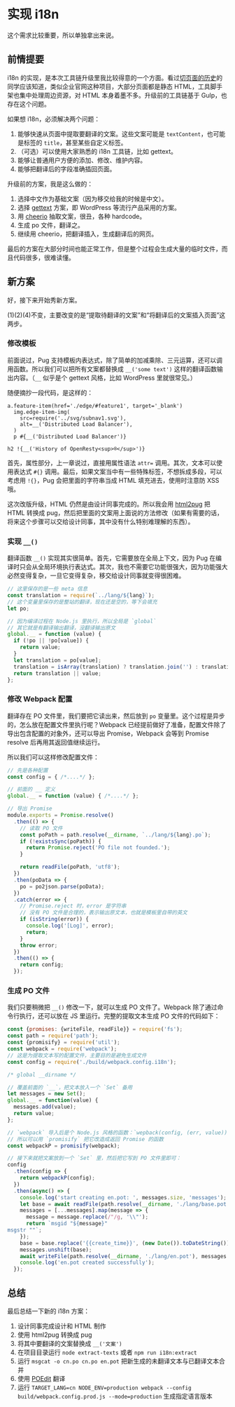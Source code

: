 实现 i18n
========

这个需求比较重要，所以单独拿出来说。

前情提要
--------

i18n 的实现，是本次工具链升级里我比较得意的一个方面。看过[切页面的历史](history.md)的同学应该知道，类似企业官网这种项目，大部分页面都是静态 HTML，工具脚手架也集中处理周边资源，对 HTML 本身着墨不多。升级前的工具链基于 Gulp，也存在这个问题。

如果想 i18n，必须解决两个问题：

1. 能够快速从页面中提取要翻译的文案。这些文案可能是 `textContent`，也可能是标签的 `title`，甚至某些自定义标签。
2. （可选）可以使用大家熟悉的 i18n 工具链，比如 gettext。
3. 能够让普通用户方便的添加、修改、维护内容。
4. 能够把翻译后的字段准确插回页面。

升级前的方案，我是这么做的：

1. 选择中文作为基础文案（因为移交给我的时候是中文）。
2. 选择 [gettext](https://www.gnu.org/software/gettext/) 方案，即 WordPress 等流行产品采用的方案。
2. 用 [cheerio](https://github.com/cheeriojs/cheerio) 抽取文案，很丑，各种 hardcode。
3. 生成 po 文件，翻译之。
4. 继续用 cheerio，把翻译插入，生成翻译后的网页。

最后的方案在大部分时间也能正常工作，但是整个过程会生成大量的临时文件，而且代码很多，很难读懂。

新方案
--------

好，接下来开始秀新方案。

(1)(2)(4)不变，主要改变的是“提取待翻译的文案”和“将翻译后的文案插入页面”这两步。

### 修改模板

前面说过，Pug 支持模板内表达式，除了简单的加减乘除、三元运算，还可以调用函数。所以我们可以把所有文案都替换成 `__('some text')` 这样的翻译函数输出内容。（`__` 似乎是个 gettext 风格，比如 WordPress 里就很常见。）

随便摘抄一段代码，是这样的：

```pug
a.feature-item(href='./edge/#feature1', target='_blank')
  img.edge-item-img(
    src=require('../svg/subnav1.svg'),
    alt=__('Distributed Load Balancer'),
  )
  p #{__('Distributed Load Balancer')}

h2 !{__('History of OpenResty<sup>®</sup>')}
```

首先，属性部分，上一章说过，直接用属性语法 `attr=` 调用。其次，文本可以使用表达式 `#{}` 调用。最后，如果文案当中有一些特殊标签，不想拆成多段，可以考虑用 `!{}`，Pug 会把里面的字符串当成 HTML 填充进去，使用时注意防 XSS 哦。

这次改版升级，HTML 仍然是由设计同事完成的。所以我会用 [html2pug](https://www.npmjs.com/package/html2pug) 把 HTML 转换成 pug，然后把里面的文案用上面说的方法修改（如果有需要的话，将来这个步骤可以交给设计同事，其中没有什么特别难理解的东西）。

### 实现 `__()`

翻译函数 `__()` 实现其实很简单。首先，它需要放在全局上下文，因为 Pug 在编译时只会从全局环境执行表达式。其次，我也不需要它功能很强大，因为功能强大必然变得复杂，一旦它变得复杂，移交给设计同事就变得很困难。

```js
// 这里保存的是一些 meta 信息
const translation = require(`../lang/${lang}`);
// 这个变量里保存的是整站的翻译，现在还是空的，等下会填充
let po;

// 因为编译过程在 Node.js 里执行，所以全局是 `global`
// 其它就是有翻译输出翻译，没翻译输出原文
global.__ = function (value) {
  if (!po || !po[value]) {
    return value;
  }
  let translation = po[value];
  translation = isArray(translation) ? translation.join('') : translation;
  return translation || value;
};
```

### 修改 Webpack 配置

翻译存在 PO 文件里，我们要把它读出来，然后放到 `po` 变量里。这个过程是异步的，怎么放在配置文件里执行呢？Webpack 已经提前做好了准备，配置文件除了导出包含配置的对象外，还可以导出 Promise，Webpack 会等到 Promise resolve 后再用其返回值继续运行。

所以我们可以这样修改配置文件：

```js
// 先是各种配置
const config = { /*....*/ };

// 前面的 __ 定义
global.__ = function (value) { /*....*/ };

// 导出 Promise
module.exports = Promise.resolve()
  .then(() => {
    // 读取 PO 文件
    const poPath = path.resolve(__dirname, `../lang/${lang}.po`);
    if (!existsSync(poPath)) {
      return Promise.reject('PO file not founded.');
    }

    return readFile(poPath, 'utf8');
  })
  .then(poData => {
    po = po2json.parse(poData);
  })
  .catch(error => {
    // Promise.reject 时，error 是字符串
    // 没有 PO 文件是合理的，表示输出原文本，也就是模板里自带的英文
    if (isString(error)) {
      console.log('[Log]', error);
      return;
    }
    throw error;
  })
  .then(() => {
    return config;
  });

```

### 生成 PO 文件

我们只要稍微把 `__()` 修改一下，就可以生成 PO 文件了。Webpack 除了通过命令行执行，还可以放在 JS 里运行。完整的提取文本生成 PO 文件的代码如下：

```js
const {promises: {writeFile, readFile}} = require('fs');
const path = require('path');
const {promisify} = require('util');
const webpack = require('webpack');
// 这是为提取文本写的配置文件，主要目的是避免生成文件
const config = require('./build/webpack.config.i18n');

/* global __dirname */

// 覆盖前面的 `__`，把文本放入一个 `Set` 备用
let messages = new Set();
global.__ = function(value) {
  messages.add(value);
  return value;
};

// `webpack` 导入后是个 Node.js 风格的函数：`wepback(config, (err, value))`
// 所以可以用 `promisify` 把它改造成返回 Promise 的函数
const webpackP = promisify(webpack);

// 接下来就把文案放到一个 `Set` 里，然后把它写到 PO 文件里即可：
config
  .then(config => {
    return webpackP(config);
  })
  .then(async() => {
    console.log('start creating en.pot: ', messages.size, 'messages');
    let base = await readFile(path.resolve(__dirname, './lang/base.pot'), 'utf8');
    messages = [...messages].map(message => {
      message = message.replace(/"/g, '\\"');
      return `msgid "${message}"
msgstr ""`;
    });
    base = base.replace('{{create_time}}', (new Date()).toDateString());
    messages.unshift(base);
    await writeFile(path.resolve(__dirname, './lang/en.pot'), messages.join('\n\n'), 'utf8');
    console.log('en.pot created successfully');
  });
```

总结
--------

最后总结一下新的 i18n 方案：

1. 设计同事完成设计和 HTML 制作
2. 使用 html2pug 转换成 pug
3. 将其中要翻译的文案替换成 `__('文案')`
4. 在项目目录运行 `node extract-texts` 或者 `npm run i18n:extract`
5. 运行 `msgcat -o cn.po cn.po en.pot` 把新生成的未翻译文本与已翻译文本合并
6. 使用 [POEdit](https://poedit.net/download) 翻译
7. 运行 `TARGET_LANG=cn NODE_ENV=production webpack --config build/webpack.config.prod.js --mode=production` 生成指定语言版本

